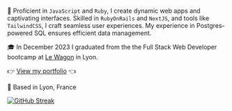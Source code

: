 📖 Proficient in `JavaScript` and `Ruby`, I create dynamic web apps and captivating interfaces. Skilled in `RubyOnRails` and `NextJS`, and tools like `TailwindCSS`, I craft seamless user experiences. My experience in Postgres-powered SQL ensures efficient data management.

🎓 In December 2023 I graduated from the the Full Stack Web Developer bootcamp at [Le Wagon](https://www.lewagon.com/) in Lyon.

👉 <a href="https://www.davidlau.dev/" target="_blank">View my portfolio</a> 👈

📍 Based in Lyon, France

[![GitHub Streak](https://streak-stats.demolab.com?user=kaimunlau&theme=github-dark&hide_border=true)](https://git.io/streak-stats)
